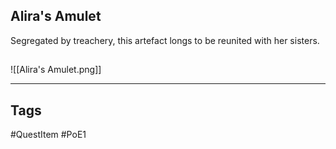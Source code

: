 ## Alira's Amulet
Segregated by treachery, this artefact
longs to be reunited with her sisters.
## 
![[Alira's Amulet.png]]

---
## Tags
#QuestItem
#PoE1